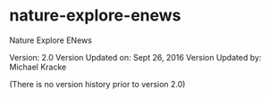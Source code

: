 # nature-explore-enews
Nature Explore ENews

Version:            2.0
Version Updated on: Sept 26, 2016
Version Updated by: Michael Kracke

(There is no version history prior to version 2.0)
